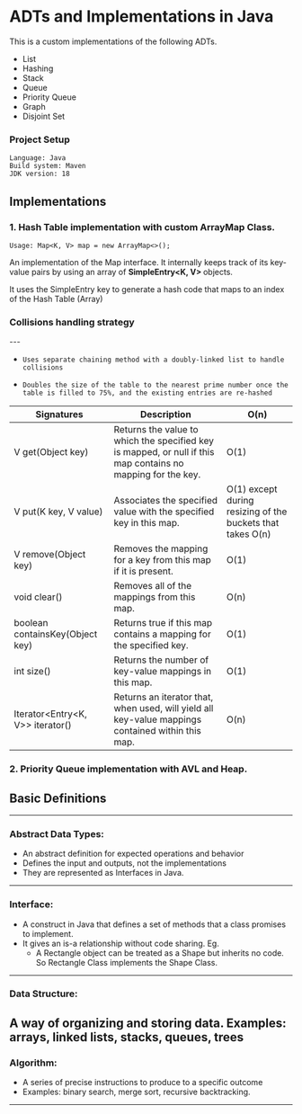# ADTs and Implementations in Java

This is a custom implementations of the following ADTs.
- List 
- Hashing
- Stack 
- Queue 
- Priority Queue 
- Graph 
- Disjoint Set

### Project Setup
    Language: Java
    Build system: Maven
    JDK version: 18

## Implementations

### 1. Hash Table implementation with custom ArrayMap Class.
    Usage: Map<K, V> map = new ArrayMap<>();
An implementation of the Map interface.
It internally keeps track of its key-value pairs by using an array of <b>SimpleEntry<K, V> </b>objects.</p>

It uses the SimpleEntry key to generate a hash code that maps to an index of the Hash Table (Array)</p>
<h3>Collisions handling strategy</h3>
---
 
 *     Uses separate chaining method with a doubly-linked list to handle collisions
 *     Doubles the size of the table to the nearest prime number once the table is filled to 75%, and the existing entries are re-hashed

| Signatures                       | Description                                                                                                  | O(n)                                                       |
|----------------------------------|--------------------------------------------------------------------------------------------------------------|------------------------------------------------------------|
| V get(Object key)                | Returns the value to which the specified key is mapped, or null if this map contains no mapping for the key. | O(1)                                                       |
| V put(K key, V value)            | Associates the specified value with the specified key in this map.                                           | O(1) except during resizing of the buckets that takes O(n) |
| V remove(Object key)             | Removes the mapping for a key from this map if it is present.                                                | O(1)                                                       |
| void clear()                     | Removes all of the mappings from this map.                                                                   | O(n)                                                       |
| boolean containsKey(Object key)  | Returns true if this map contains a mapping for the specified key.                                           | O(1)                                                       |
| int size()                       | Returns the number of key-value mappings in this map.                                                        | O(1)                                                       |
| Iterator<Entry<K, V>> iterator() | Returns an iterator that, when used, will yield all key-value mappings contained within this map.            | O(n)                                                       |



### 2. Priority Queue implementation with AVL and Heap.

## Basic Definitions
***

### Abstract Data Types:
- An abstract definition for expected operations and behavior
- Defines the input and outputs, not the implementations
- They are represented as Interfaces in Java.
---

### Interface:
- A construct in Java that defines a set of methods that a class promises to implement.
- It gives an is-a relationship without code sharing. Eg.
  - A Rectangle object can be treated as a Shape but inherits no code. So Rectangle Class implements the Shape Class.
---
### Data Structure:
A way of organizing and storing data.
Examples: arrays, linked lists, stacks, queues, trees
---
### Algorithm:
* A series of precise instructions to produce to a specific outcome
* Examples: binary search, merge sort, recursive backtracking.
---
